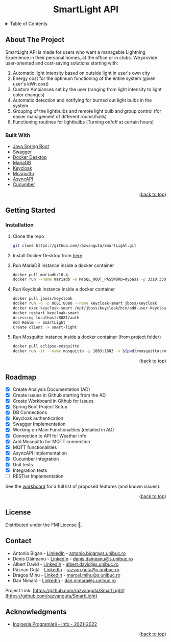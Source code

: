 <div id="top"></div>

<h1 align="center">SmartLight API</h1>



<!-- TABLE OF CONTENTS -->
<details>
  <summary>Table of Contents</summary>
  <ol>
    <li>
      <a href="#about-the-project">About The Project</a>
      <ul>
        <li><a href="#built-with">Built With</a></li>
      </ul>
    </li>
    <li>
      <a href="#getting-started">Getting Started</a>
      <ul>
        <li><a href="#installation">Installation</a></li>
      </ul>
    </li>
    <li><a href="#usage">Usage</a></li>
    <li><a href="#roadmap">Roadmap</a></li>
    <li><a href="#license">License</a></li>
    <li><a href="#contact">Contact</a></li>
    <li><a href="#acknowledgments">Acknowledgments</a></li>
  </ol>
</details>


## About The Project

SmartLight API is made for users who want a manageble Lightning Experience in their personal homes, at the office or in clubs.
We provide user-oriented and cost-saving solutions starting with:
  <ol>
    <li>
      Automatic light intensity based on outside light in user's own city
    </li>
    <li>
      Energy cost for the optimum functioning of the entire system (given user's kWh cost)
    </li>
    <li>
      Custom Ambiances set by the user (ranging from light intensity to light color changes)
    </li>
    <li>
      Automatic detection and notifying for burned out light bulbs in the system
    </li>
    <li>
      Grouping of the lightbulbs and remote light bulb and group control (for easier management of different rooms/halls)
    </li>
    <li>
      Functioning routines for lightbulbs (Turning on/off at certain hours)
    </li>
  </ol>

### Built With

* [Java Spring Boot](https://spring.io/projects/spring-boot)
* [Swagger](https://swagger.io/)
* [Docker Desktop](https://www.docker.com/)
* [MariaDB](https://mariadb.org/)
* [Keycloak](https://www.keycloak.org/)
* [Mosquitto](https://mosquitto.org/)
* [AsyncAPI](https://www.asyncapi.com/)
* [Cucumber](https://cucumber.io/)

<p align="right">(<a href="#top">back to top</a>)</p>

<!-- GETTING STARTED -->
## Getting Started

### Installation

1. Clone the repo
   ```sh
   git clone https://github.com/razvanguta/SmartLight.git
   ```
2. Install Docker Desktop from [here](https://www.docker.com/products/docker-desktop).
  
3. Run MariaDB instance inside a docker container
   ```sh
   docker pull mariadb:10.4
   docker run --name mariadb -e MYSQL_ROOT_PASSWORD=mypass -p 3310:3306 -d mariadb:10.4
   ```
4. Run Keycloak instance inside a docker container
   ```sh
   docker pull jboss/keycloak
   docker run -d -p 8081:8080 --name keycloak-smart jboss/keycloak
   docker exec keycloak-smart /opt/jboss/keycloak/bin/add-user-keycloak.sh -u admin -p admin
   docker restart keycloak-smart
   Accessing localhost:8081/auth
   Add Realm -> SmartLight
   Create client -> smart-light
   ```
5. Run Mosquitto instance inside a docker container (from project folder)
   ```sh
   docker pull eclipse-mosquitto
   docker run -it --name mosquitto -p 1883:1883 -v ${pwd}/mosquitto:/mosquitto/ -d eclipse-mosquitto
   ```

<p align="right">(<a href="#top">back to top</a>)</p>

<!-- ROADMAP -->
## Roadmap

- [x] Create Analysis Documentation (AD)
- [x] Create issues in Github starting from the AD
- [x] Create Workboard in Github for issues
- [x] Spring Boot Project Setup
- [x] DB Connections
- [x] Keycloak authentication
- [x] Swagger Implementation
- [x] Working on Main Functionalities (detailed in AD)
- [x] Connection to API for Weather Info
- [x] Add Mosquitto for MQTT connection
- [x] MQTT functionalities
- [x] AsyncAPI Implementation
- [x] Cucumber Integration
- [x] Unit tests
- [x] Integration tests
- [ ] RESTler Implementation

See the [workboard](https://github.com/razvanguta/SmartLight/projects/1) for a full list of proposed features (and known issues).

<p align="right">(<a href="#top">back to top</a>)</p>

<!-- LICENSE -->
## License

Distributed under the FMI License :herb:.

<!-- CONTACT -->
## Contact

- Antonio Bigan - [LinkedIn](https://www.linkedin.com/in/antonio-bigan/) - antonio.bigan@s.unibuc.ro
- Denis Dăineanu - [LinkedIn](https://www.linkedin.com/in/denis-alexandru-daineanu-08a591208/) - denis.daineanu@s.unibuc.ro
- Albert David - [LinkedIn](https://www.linkedin.com/in/albert-david-a01117196/) - albert.david@s.unibuc.ro
- Răzvan Guță - [LinkedIn](https://www.linkedin.com/in/r%C4%83zvan-alexandru-gu%C8%9B%C4%83-6bb828192/) - razvan.guta@s.unibuc.ro
- Dragoș Mihu - [LinkedIn](https://www.linkedin.com/in/marcel-drago%C8%99-mihu-5904031aa/) - marcel.mihu@s.unibuc.ro
- Dan Nimară - [LinkedIn](https://www.linkedin.com/in/dan-gabriel-nimar%C4%83-488184201/) - dan.nimara@s.unibuc.ro

Project Link: [https://github.com/razvanguta/SmartLight](https://github.com/razvanguta/SmartLight)

<!-- ACKNOWLEDGMENTS -->
## Acknowledgments

* [Ingineria Programării - Info - 2021-2022](https://teams.microsoft.com/l/channel/19%3ayKDpcuCbLsO0VQkbrpii6N83ZZ2UGVC7jRhykLFcP-o1%40thread.tacv2/General?groupId=8966868e-cdd4-49bc-ba8f-4e4031bd6ab5&tenantId=08a1a72f-fecd-4dae-8cec-471a2fb7c2f1)

<p align="right">(<a href="#top">back to top</a>)</p>
